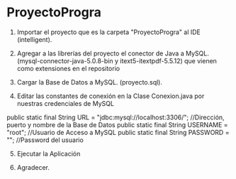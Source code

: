 # ProyectoProgra
1. Importar el proyecto que es la carpeta "ProyectoProgra" al IDE (intelligent).

2. Agregar a las librerías del proyecto el conector de Java a MySQL. (mysql-connector-java-5.0.8-bin y itext5-itextpdf-5.5.12) que vienen como extensiones en el repositorio

3. Cargar la Base de Datos a MySQL. (proyecto.sql).

4. Editar las constantes de conexión en la Clase Conexion.java por nuestras credenciales de MySQL

public static final String URL = "jdbc:mysql://localhost:3306/"; //Dirección, puerto y nombre de la Base de Datos
public static final String USERNAME = "root"; //Usuario de Acceso a MySQL
public static final String PASSWORD = ""; //Password del usuario

5. Ejecutar la Aplicación

6. Agradecer.
